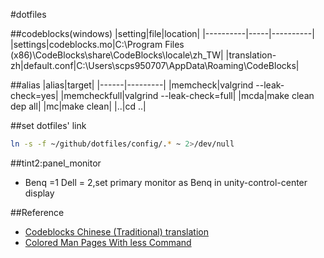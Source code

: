#dotfiles


##codeblocks(windows)
|setting|file|location|
|----------|-----|----------|
|settings|codeblocks.mo|C:\Program Files (x86)\CodeBlocks\share\CodeBlocks\locale\zh_TW|
|translation-zh|default.conf|C:\Users\scps950707\AppData\Roaming\CodeBlocks|

##alias
|alias|target|
|------|---------|
|memcheck|valgrind --leak-check=yes|
|memcheckfull|valgrind --leak-check=full|
|mcda|make clean dep all|
|mc|make clean|
|..|cd ..|

##set dotfiles' link
```sh
ln -s -f ~/github/dotfiles/config/.* ~ 2>/dev/null
```

##tint2:panel_monitor
- Benq =1 Dell = 2,set primary monitor as Benq in unity-control-center display


##Reference
- [Codeblocks Chinese (Traditional) translation](https://translations.launchpad.net/codeblocks/trunk/+pots/codeblocks/zh_TW/+translate)
- [Colored Man Pages With less Command](http://www.cyberciti.biz/faq/linux-unix-colored-man-pages-with-less-command/)
